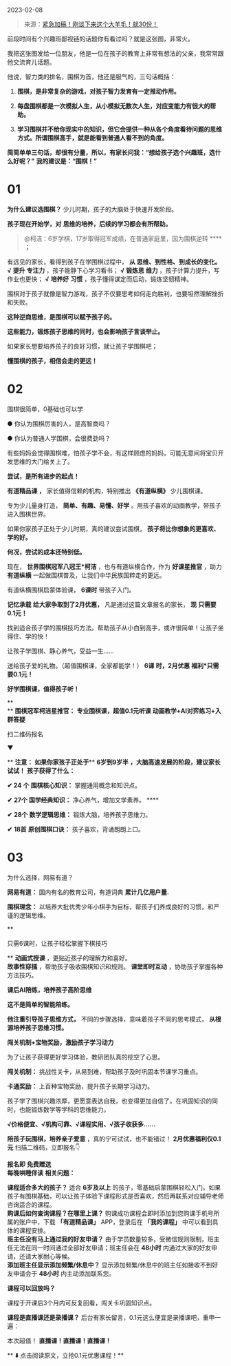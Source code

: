 2023-02-08

> 来源：[紧急加稿！刚谈下来这个大羊毛！就30份！](http://mp.weixin.qq.com/s?__biz=MzU0MjYwNDU2Mw==&mid=2247509569&idx=1&sn=c392977b8349eb5a6c022c764f693b87&chksm=fb1aca3dcc6d432ba78ca5e7f97fa203fb4b2be2b0fdd4ed5c347568f8affe264416924b3609&scene=27#wechat_redirect)
> 

前段时间有个兴趣班鄙视链的话题你有看过吗？就是这张图，非常火。

我把这张图发给一位朋友，他是一位在孩子的教育上非常有想法的父亲，我常常跟他交流育儿话题。

他说，智力类的排名，围棋为首，他还是服气的，三句话概括：

  

  1.  **围棋，是非常复杂的游戏，对孩子智力发育有一定推动作用。**

  

  2.  **每盘围棋都是一次模拟人生，从小模拟无数次人生，对应变能力有很大的帮助。**

  

  3.  **学习围棋并不给你现实中的知识，但它会提供一种从各个角度看待问题的思维方式。所谓围棋高手，就是能看到普通人看不到的角度。**

  

 **简简单单三句话，却很有分量，所以，有家长问我：“想给孩子选个兴趣班，选什么好呢？”** **我的建议是：“围棋！”**

# 01

  
 **为什么建议选围棋？** 少儿时期，孩子的大脑处于快速开发阶段。

 **孩子现在开始学，对** **思维的培养，后续的学习都会有所帮助。**  

  

> @柯洁：6岁学棋，17岁取得冠军成绩，在普通家庭里，因为围棋逆转 **** **；**

有远见的家长，看得到孩子在学围棋过程中， **从 **思维、到性格、到成长的变化。**** **√** **提升** **专注力**
，孩子能静下心学习看书； **√** **锻炼思** **维力** ，孩子计算力提升，写作业也更快； **√** **培养好** **习惯**
，孩子懂得谋定而后动，锻炼坚韧精神。

围棋对于孩子就像是智力游戏，孩子不仅要思考如何走向胜利，也要坦然理解挫折和失败。

 **这种逆商思维，是围棋可以赋予孩子的。**

 **这些能力，锻炼孩子思维的同时，也会影响孩子言谈举止。**

如果家长想要培养孩子的良好习惯，就让孩子学围棋吧；

 **懂围棋的孩子，相信会走的更远！**

# 02

  
围棋很简单，0基础也可以学

● 你认为围棋厉害的人，是高智商吗？

● 你认为普通人学围棋，会很费劲吗？

有些妈妈会觉得围棋难，怕孩子学不会，有这样顾虑的妈妈，可能无意间将宝贝开发思维的大门给关上了。

 **尝试，是所有进步的起点！**

 **有道精品课** **，** 家长值得信赖的机构，特别推出 **《有道纵横》** 少儿围棋课。

专为少儿量身打造， **简单、有趣、易懂、好学** 。用孩子喜欢的动画教学，带孩子进入围棋世界。

如果你家孩子正处于少儿时期，真的建议尝试围棋， **孩子将比你想象的更喜欢、学的好。**

 **何况，尝试的成本还特别低。**

现在， **世界围棋冠军八冠王*柯洁** ，也与有道纵横合作，作为 **好课星推官** ，助力 **有道纵横**
一起做围棋普及，让我们中华民族国粹走的更远。

有道纵横围棋启蒙体验课， **6课时** 带孩子入门。

 **记忆承载** **给大家争取到了2月优惠，** 凡是通过这篇文章报名的家长， **现** **只需要0.1元！**

找到适合孩子学的围棋技巧方法。帮助孩子从小白到高手，或许很简单！让孩子坐得住、学的快！

让孩子学围棋、静心养气，受益一生……

送给孩子爱的礼物。（超值围棋课，全家都能学！） **6课** **时，2月优惠** **福利*只需要0.1元！**

 **好学围棋课，值得孩子听！**

 **  
** **围棋冠军柯洁星推官：** **专业围棋课，超值0.1元听课** **动画教学+AI对弈练习+入群答疑**

  

扫二维码报名

▼

 ** **注意：** **如果你家孩子正处于**** **6岁到9岁半** **，大脑高速发展的阶段，建议家长试试！** **孩子获得了什么：**

 **✔ 24** **个** **围棋核心知识：** 掌握通用概念和知识点。  

 **✔** **27个** **国学经典知识：** 净心养气，增加文学素养。 ****

 **✔** **28个** **数学逻辑思维：** 锻炼大脑，培养孩子思维力。

 **✔** **18首** **原创围棋口诀：** 孩子喜欢，背诵朗朗上口。

  

# 03

  

为什么选择，网易有道？

 **网易有道：** 国内有名的教育公司，有道词典 **累计几亿用户量.**

 **围棋理念：** 以培养大批优秀少年小棋手为目标，帮孩子们养成良好的习惯，和严谨的逻辑思维。

  
  
 **

只需6课时，让孩子轻松掌握下棋技巧

** **动画式授课** ，更贴近孩子的理解力和喜好。  
**故事性穿插** ，帮助孩子吸收围棋知识和规则。 **课堂即时互动** ，协助孩子掌握各种方法技巧。

  

  

 **课后AI陪练，培养孩子高阶思维**

 **这不是简单的智能陪练。**  

  

 **他注重引导孩子思维方式，** 不同的步骤选择，意味着孩子不同的思考模式， **从根源培养孩子思维习惯。**

  

  

  

 **闯关机制+宝物奖励，激励孩子学习动力**

为了让孩子获得更好学习体验，教研团队真的挖空了心思。  

  
 **闯关机制：** 挑战性关卡，从易到难，帮助孩子及时巩固本节课学习重点。

  

 **卡通奖励：** 上百种宝物奖励，提升孩子长期学习动力。

孩子学了围棋兴趣浓厚，更愿意表达自我，也变得更加自信了。在巩固知识的同时，也能锻炼数学等学科的思维能力。

 **√价格便宜、√机构可靠、√课程实用、√孩子收获多……**

 **陪孩子玩围棋，培养亲子爱意** ，真的宁可试试，也不能错过！ **2月优惠福利仅0.1元** 扫描二维码，立即报名👇

 **报名即** **免费赠送**  
 **每晚哄睡伴读** **相关问题：**  
  
 **课程适合多大的孩子？** 适合 **6岁及以上**
的孩子，零基础启蒙围棋轻松入门。如果孩子有围棋基础，可以让孩子体验下课程形式是否喜欢，然后再联系对应辅导老师咨询适合的课程。  
 **购课后如何查询课程？在哪里上课？** 购课成功课程会即时添加到您购课手机号所属的账户中，下载 **「有道精品课」** APP，登录后在
**「我的课程」** 中可以看到具体的课程安排。  
 **班主任没有马上通过我的好友申请？** 由于学员数量较多，受微信规则限制，班主任无法在同一时间通过全部好友申请；班主任会在 **48小时**
内通过大家的好友申请，还请大家耐心等候。  
 **添加班主任显示添加频繁/休息中？** 显示添加频繁/休息中的班主任如接收不到好友申请会于 **48小时** 内主动添加联系您。  

 **课程可以回放吗？**

课程于开课后3个月内可反复回看，闯关卡巩固知识点。

  
 **课程是直播课还是录播课？** 后台有家长留言，0.1元这么便宜是录播课吧，重申一遍：

本次超值！ **直播课！直播课！直播课！**

 ** **⬇️** 点击阅读原文，立抢0.1元优惠课程！**

